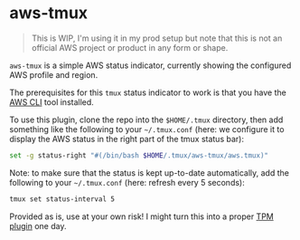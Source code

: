 # aws-tmux

> This is WIP, I'm using it in my prod setup but note that this is not an official AWS project or product in any form or shape.

`aws-tmux` is a simple AWS status indicator, currently showing the configured AWS profile and region.

The prerequisites for this `tmux` status indicator to work is that you have the 
[AWS CLI](https://aws.amazon.com/cli/) tool installed.

To use this plugin, clone the repo into the `$HOME/.tmux` directory, 
then add something like the following to your `~/.tmux.conf` 
(here: we configure it to display the AWS status in the right part of the tmux status bar):

```bash
set -g status-right "#(/bin/bash $HOME/.tmux/aws-tmux/aws.tmux)"
```

Note: to make sure that the status is kept up-to-date automatically, add the following to your `~/.tmux.conf` (here: refresh every 5 seconds):

```bash
tmux set status-interval 5
```

Provided as is, use at your own risk! I might turn this into a proper [TPM plugin](https://github.com/tmux-plugins/tpm/blob/master/docs/how_to_create_plugin.md) one day.

